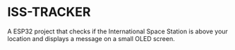 # ISS-TRACKER
A ESP32 project that checks if the International Space Station is above your location and displays a message on a small OLED screen.
